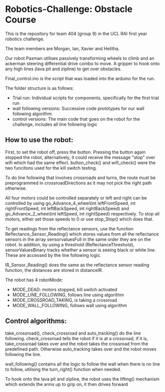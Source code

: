 # Robotics-Challenge: Obstacle Course

This is the repository for team 404 (group 9) in the UCL RAI first year robotics challenge.

The team members are Morgan, Ian, Xavier and Helitha.

Our robot Paxman utilises passively transforming wheels to climb and an ackerman steering differential drive combo to move. A gripper to hook onto any high lines (lava pit and zipline) to get over obstacles.

Final_control.ino is the script that was loaded into the arduino for the run.

The folder structure is as follows:

- Trial run: Individual scripts for components, specifically for the first trial run
- wall following versions: Successive code prototypes for our wall following algorithm
- control versions: The main code that goes on the robot for the challenge, includes all line following logic



How to use the robot: 
-
First, to set the robot off, press the button. Pressing the button again stopped the robot, alternatively, it could receive the message "stop" over wifi which had the same effect. button_check() and wifi_check() were the two funcitons used for the kill switch testing.

To do line following that involves crossroads and turns, the route must be preprogrammed in crossroadDirections as it may not pick the right path otherwise.

All four motors could be controlled separately or left and right can be controlled by using  go_Advance_4_wheel(int leftFrontSpeed, int rightFrontSpeed, int leftBackSpeed, int rightBackSpeed) and go_Advance_2_wheel(int leftSpeed, int rightSpeed) respectively. To stop all motors, either set those speeds to 0 or use stop_Stop() which does that.

To get readings from the reflectance sensors, use the function Reflectance_Sensor_Reading() which stores values from all the reflectance sensors in the array sensorvaluesFull in the same order they are on the robot. In addition, by using a threshold (ReflectanceThreshold), sensorValuesBinary tracks whether a sensor is seeing black or white line. These are accessed by the line following logic.

IR_Sensor_Reading() does the same as the reflectance sensor reading function, the distances are stored in distanceIR.

The robot has 4 robotMode:

- MODE_DEAD: motors stopped, kill switch activated
- MODE_LINE_FOLLOWING, follows line using algorithm
- MODE_CROSSROAD_TAKING, is taking a crossroad
- MODE_WALL_FOLLOWING, follows wall using algorithm

Control algorithms:
-

take_crossroad(), check_crossroad and auto_tracking() do the line following.
check_crossroad tells the robot if it is at a crossroad, if it is, take_crossroad takes over and the robot takes the crossroad from the predefined path. Otherwise auto_tracking takes over and the robot moves following the line.

wall_following() contains all the logic to follow the wall when there is no line to follow, utilising the turn_right() function when needed.

To hook onto the lava pit and zipline, the robot uses the lifting() mechanism which extends the arms up to grip on, it then drives forward












